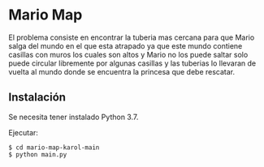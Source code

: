 # Mario Map
El problema consiste en encontrar la tuberia mas cercana para que Mario salga del mundo en el que esta atrapado ya que este mundo contiene casillas con muros los cuales son altos y Mario no los puede saltar solo puede circular libremente por algunas casillas y las tuberias lo llevaran de vuelta al mundo donde se encuentra la princesa que debe rescatar.

## Instalación

Se necesita tener instalado Python 3.7.

Ejecutar:

	$ cd mario-map-karol-main
	$ python main.py
